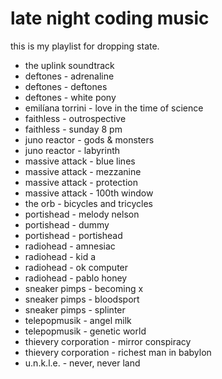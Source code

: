 late night coding music
=======================

this is my playlist for dropping state.

* the uplink soundtrack
* deftones - adrenaline
* deftones - deftones
* deftones - white pony
* emilíana torrini - love in the time of science
* faithless - outrospective
* faithless - sunday 8 pm
* juno reactor - gods & monsters
* juno reactor - labyrinth
* massive attack - blue lines
* massive attack - mezzanine
* massive attack - protection
* massive attack - 100th window
* the orb - bicycles and tricycles
* portishead - melody nelson
* portishead - dummy
* portishead - portishead
* radiohead - amnesiac
* radiohead - kid a
* radiohead - ok computer
* radiohead - pablo honey
* sneaker pimps - becoming x
* sneaker pimps - bloodsport
* sneaker pimps - splinter
* telepopmusik - angel milk
* telepopmusik - genetic world
* thievery corporation - mirror conspiracy
* thievery corporation - richest man in babylon
* u.n.k.l.e. - never, never land

